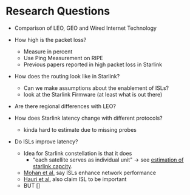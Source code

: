 # Research Questions

- Comparison of LEO, GEO and Wired Internet Technology

- How high is the packet loss?
	- Measure in percent
	- Use Ping Measurement on RIPE
	- Previous papers reported in high packet loss in Starlink
- How does the routing look like in Starlink?
	- Can we make assumptions about the enablement of ISLs?
	- look at the Starlink Firmware (at least what is out there)
- Are there regional differences with LEO?
- How does Starlink latency change with different protocols?
	- kinda hard to estimate due to missing probes

- Do ISLs improve latency?
	- Idea for Starlink constellation is that it does
		- "each satellite serves as individual unit" -> see [estimation of starlink capcity](./papers/estimation_of_starlink_global_satellite_system_capacity.pdf).
	- [Mohan et al.](./papers/a_multifaceted_look_at_starlink_performance.pdf) say ISLs enhance network performance
	- [Hauri et al.](./papers/internet_from_space.pdf) also claim ISL to be important
	- BUT []


